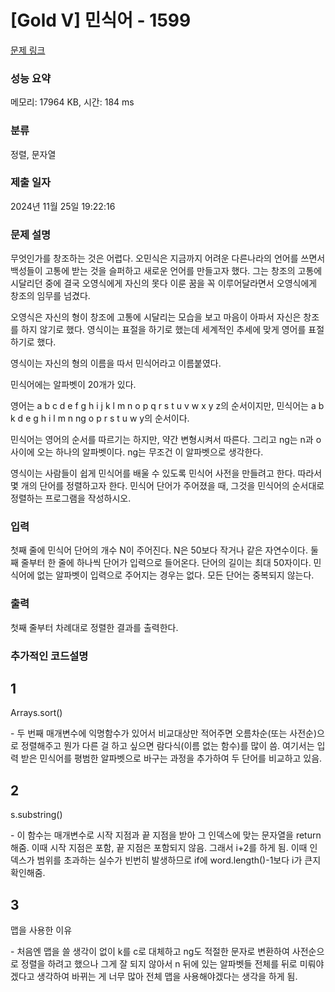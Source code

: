 # [Gold V] 민식어 - 1599 

[문제 링크](https://www.acmicpc.net/problem/1599) 

### 성능 요약

메모리: 17964 KB, 시간: 184 ms

### 분류

정렬, 문자열

### 제출 일자

2024년 11월 25일 19:22:16

### 문제 설명

<p>무엇인가를 창조하는 것은 어렵다. 오민식은 지금까지 어려운 다른나라의 언어를 쓰면서 백성들이 고통에 받는 것을 슬퍼하고 새로운 언어를 만들고자 했다. 그는 창조의 고통에 시달리던 중에 결국 오영식에게 자신의 못다 이룬 꿈을 꼭 이루어달라면서 오영식에게 창조의 임무를 넘겼다.</p>

<p>오영식은 자신의 형이 창조에 고통에 시달리는 모습을 보고 마음이 아파서 자신은 창조를 하지 않기로 했다. 영식이는 표절을 하기로 했는데 세계적인 추세에 맞게 영어를 표절하기로 했다.</p>

<p>영식이는 자신의 형의 이름을 따서 민식어라고 이름붙였다.</p>

<p>민식어에는 알파벳이 20개가 있다.</p>

<p>영어는 a b c d e f g h i j k l m n o p q r s t u v w x y z의 순서이지만, 민식어는 a b k d e g h i l m n ng o p r s t u w y의 순서이다.</p>

<p>민식어는 영어의 순서를 따르기는 하지만, 약간 변형시켜서 따른다. 그리고 ng는 n과 o사이에 오는 하나의 알파벳이다. ng는 무조건 이 알파벳으로 생각한다.</p>

<p>영식이는 사람들이 쉽게 민식어를 배울 수 있도록 민식어 사전을 만들려고 한다. 따라서 몇 개의 단어를 정렬하고자 한다. 민식어 단어가 주어졌을 때, 그것을 민식어의 순서대로 정렬하는 프로그램을 작성하시오.</p>

### 입력 

 <p>첫째 줄에 민식어 단어의 개수 N이 주어진다. N은 50보다 작거나 같은 자연수이다. 둘째 줄부터 한 줄에 하나씩 단어가 입력으로 들어온다. 단어의 길이는 최대 50자이다. 민식어에 없는 알파벳이 입력으로 주어지는 경우는 없다. 모든 단어는 중복되지 않는다.</p>

### 출력 

 <p>첫째 줄부터 차례대로 정렬한 결과를 출력한다.</p>

### 추가적인 코드설명

## 1
<p>Arrays.sort()</p>
<p>- 두 번째 매개변수에 익명함수가 있어서 비교대상만 적어주면 오름차순(또는 사전순)으로 정렬해주고 뭔가 다른 걸 하고 싶으면 람다식(이름 없는 함수)를 많이 씀. 여기서는 입력 받은 민식어를 평범한 알파벳으로 바구는 과정을 추가하여 두 단어를 비교하고 있음.</p>

## 2
<p>s.substring()</p>
<p>- 이 함수는 매개변수로 시작 지점과 끝 지점을 받아 그 인덱스에 맞는 문자열을 return해줌. 이때 시작 지점은 포함, 끝 지점은 포함되지 않음. 그래서 i+2를 하게 됨. 이때 인덱스가 범위를 초과하는 실수가 빈번히 발생하므로 if에 word.length()-1보다 i가 큰지 확인해줌. </p>

## 3
<p>맵을 사용한 이유</p>
<p>- 처음엔 맵을 쓸 생각이 없이 k를 c로 대체하고 ng도 적절한 문자로 변환하여 사전순으로 정렬을 하려고 했으나 그게 잘 되지 않아서 n 뒤에 있는 알파벳들 전체를 뒤로 미뤄야겠다고 생각하여 바뀌는 게 너무 많아 전체 맵을 사용해야겠다는 생각을 하게 됨.</p>
